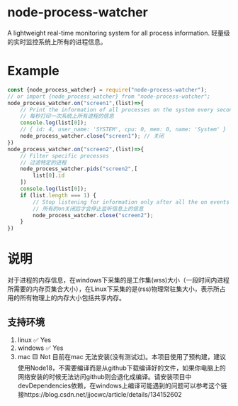 # node-process-watcher
A lightweight real-time monitoring system for all process information.
轻量级的实时监控系统上所有的进程信息。
# Example
```js
const {node_process_watcher} = require("node-process-watcher");
// or import {node_process_watcher} from "node-process-watcher";
node_process_watcher.on("screen1",(list)=>{
    // Print the information of all processes on the system every second
    // 每秒打印一次系统上所有进程的信息
    console.log(list[0]);
    // { id: 4, user_name: 'SYSTEM', cpu: 0, mem: 0, name: 'System' }
    node_process_watcher.close("screen1"); // 关闭
})
node_process_watcher.on("screen2",(list)=>{
    // Filter specific processes
    // 过滤特定的进程
    node_process_watcher.pids("screen2",[
        list[0].id
    ])
    console.log(list[0]);
    if (list.length === 1) {
        // Stop listening for information only after all the on events are closed
        // 所有的on关闭后才会停止监听信息上的信息
        node_process_watcher.close("screen2");
    }
})
```

# 说明
对于进程的内存信息，在windows下采集的是工作集(wss)大小（一段时间内进程所需要的内存页集合大小），在Linux下采集的是(rss)物理常驻集大小，表示所占用的所有物理上的内存大小包括共享内存。
##  支持环境
1. linux ✅ Yes
2. windows ✅ Yes
3. mac 🟨 Not
   目前在mac 无法安装(没有测试过)。本项目使用了预构建，建议使用Node18，不需要编译而是从github下载编译好的文件，如果你电脑上的网络安装的时候无法访问github则会退化成编译。请安装项目中devDependencies依赖，在windows上编译可能遇到的问题可以参考这个链接https://blog.csdn.net/jjocwc/article/details/134152602
